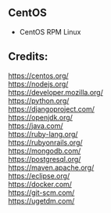 CentOS
------

- CentOS RPM Linux

Credits:
--------
https://centos.org/  
https://nodejs.org/  
https://developer.mozilla.org/  
https://python.org/  
https://djangoproject.com/  
https://openjdk.org/  
https://java.com/  
https://ruby-lang.org/  
https://rubyonrails.org/  
https://mongodb.com/  
https://postgresql.org/  
https://maven.apache.org/  
https://eclipse.org/  
https://docker.com/  
https://git-scm.com/  
https://ugetdm.com/